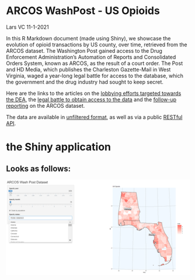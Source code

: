 ARCOS WashPost - US Opioids
================
Lars VC
11-1-2021

In this R Markdown document (made using Shiny), we showcase the
evolution of opioid transactions by US county, over time, retrieved from
the ARCOS dataset. The Washington Post gained access to the Drug
Enforcement Administration’s Automation of Reports and Consolidated
Orders System, known as ARCOS, as the result of a court order. The Post
and HD Media, which publishes the Charleston Gazette-Mail in West
Virginia, waged a year-long legal battle for access to the database,
which the government and the drug industry had sought to keep secret.

Here are the links to the articles on the [lobbying efforts targeted
towards the
DEA](https://www.washingtonpost.com/graphics/2017/investigations/dea-drug-industry-congress/?tid=graphics-story),
the [legal battle to obtain access to the
data](https://www.washingtonpost.com/health/how-an-epic-legal-battle-brought-a-secret-drug-database-to-light/2019/08/02/3bc594ce-b3d4-11e9-951e-de024209545d_story.html)
and the [follow-up
reporting](https://www.washingtonpost.com/national/2019/08/12/post-released-deas-data-pain-pills-heres-what-local-journalists-are-using-it/)
on the ARCOS dataset.

The data are available in [unfiltered
format](https://wpinvestigative.github.io/arcos/#download-the-raw-data),
as well as via a public [RESTful
API](https://wpinvestigative.github.io/arcos/).

# the Shiny application

## Looks as follows:

![screencapture](capture.png) 
